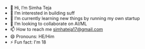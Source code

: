 - 👋 Hi, I’m Simha Teja
- 👀 I’m interested in building suff 
- 🌱 I’m currently learning new things by running my own startup
- 💞️ I’m looking to collaborate on AI/ML
- 📫 How to reach me simhateja17@gmail.com
- 😄 Pronouns: HE/Him
- ⚡ Fun fact: I'm 18

<!---
Simhateja17/Simhateja17 is a ✨ special ✨ repository because its `README.md` (this file) appears on your GitHub profile.
You can click the Preview link to take a look at your changes.
--->
